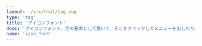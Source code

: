 ```yaml
---
layout: ./src/html/tag.pug
type: 'tag'
title: 'アイコンフォント'
desc: 'アイコンフォント、空の要素として置いて、そこをクリックしてメニューを出したり、マウスオーバーでヘルプとか出してしまいがち。それ実はアウトです的な話など。'
name: 'icon_font'
---
```


